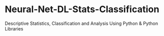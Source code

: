 # Neural-Net-DL-Stats-Classification
Descriptive Statistics, Classification and Analysis Using Python &amp; Python Libraries
